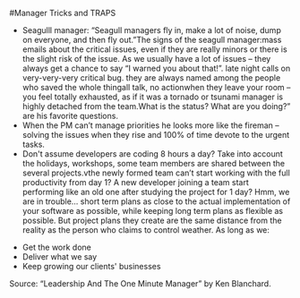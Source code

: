  #Manager Tricks and TRAPS
* Seagulll manager: “Seagull managers fly in, make a lot of noise, dump on everyone, and then fly out.”The signs of the seagull manager:mass emails about the critical issues, even if they are really minors or there is the slight risk of the issue. As we usually have a lot of issues – they always get a chance to say “I warned you about that!”. late night calls on very-very-very critical bug. they are always named among the people who saved the whole thingall talk, no actionwhen they leave your room – you feel totally exhausted, as if it was a tornado or tsunami manager is highly detached from the team.What is the status? What are you doing?” are his favorite questions.
* When the PM can’t manage priorities he looks more like the fireman – solving the issues when they rise and 100% of time devote to the urgent tasks.
* Don't assume developers are coding 8 hours a day? Take into account the holidays, workshops, some team members are shared between the several projects.vthe newly formed team can’t start working with the full productivity from day 1? A new developer joining a team start performing like an old one after studying the project for 1 day? Hmm, we are in trouble…
 short term plans as close to the actual implementation of your software as possible, while keeping long term plans as flexible as possible.
But project plans they create are the same distance from the reality as the person who claims to control weather. 
As long as we:
- Get the work done
- Deliver what we say
- Keep growing our clients' businesses


Source:
“Leadership And The One Minute Manager” by Ken Blanchard.